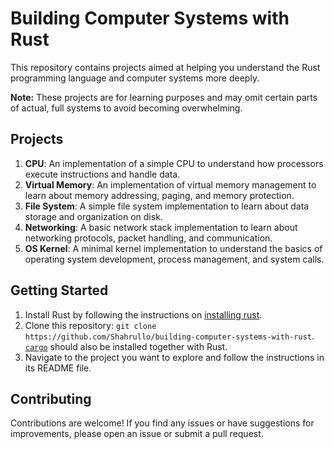 # Building Computer Systems with Rust

This repository contains projects aimed at helping you understand the Rust programming language and computer systems more deeply.

**Note:** These projects are for learning purposes and may omit certain parts of actual, full systems to avoid becoming overwhelming.

## Projects

1. **CPU**: An implementation of a simple CPU to understand how processors execute instructions and handle data.
2. **Virtual Memory**: An implementation of virtual memory management to learn about memory addressing, paging, and memory protection.
3. **File System**: A simple file system implementation to learn about data storage and organization on disk.
4. **Networking**: A basic network stack implementation to learn about networking protocols, packet handling, and communication.
5. **OS Kernel**: A minimal kernel implementation to understand the basics of operating system development, process management, and system calls.

## Getting Started
1. Install Rust by following the instructions on [installing rust](https://www.rust-lang.org/tools/install).
2. Clone this repository: `git clone https://github.com/Shahrullo/building-computer-systems-with-rust`. [`cargo`](https://doc.rust-lang.org/stable/cargo/) should also be installed together with Rust.
3. Navigate to the project you want to explore and follow the instructions in its README file.

## Contributing

Contributions are welcome! If you find any issues or have suggestions for improvements, please open an issue or submit a pull request.